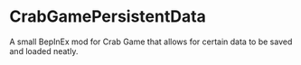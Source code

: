 # CrabGamePersistentData
A small BepInEx mod for Crab Game that allows for certain data to be saved and loaded neatly.
